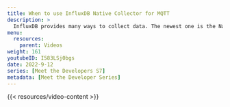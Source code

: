 ```yaml
---
title: When to use InfluxDB Native Collector for MQTT
description: >
  InfluxDB provides many ways to collect data. The newest one is the Native Collector feature. But when should you use the native collector and when should you use a different option, like Telegraf? Gary Fowler uses MQTT to show the different options and why you might choose one over the other.
menu:
  resources:
    parent: Videos
weight: 161
youtubeID: I583LSj0bgs
date: 2022-9-12
series: [Meet the Developers S7]
metadata: [Meet the Developer Series]
---
```


{{< resources/video-content >}}
